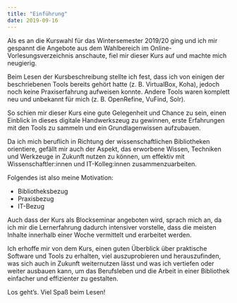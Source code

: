 ```yaml
---
title: "Einführung"
date: 2019-09-16
---
```


Als es an die Kurswahl für das Wintersemester 2019/20 ging und ich mir gespannt die Angebote aus dem Wahlbereich im Online-Vorlesungsverzeichnis anschaute, fiel mir dieser Kurs auf und machte mich neugierig. 

Beim Lesen der Kursbeschreibung stellte ich fest, dass ich von einigen der beschriebenen Tools bereits gehört hatte (z. B. VirtualBox, Koha), jedoch noch keine Praxiserfahrung aufweisen konnte. Andere Tools waren komplett neu und unbekannt für mich (z. B. OpenRefine, VuFind, Solr). 

So schien mir dieser Kurs eine gute Gelegenheit und Chance zu sein, einen Einblick in dieses digitale Handwerkszeug zu gewinnen, erste Erfahrungen mit den Tools zu sammeln und ein Grundlagenwissen aufzubauen.

Da ich mich beruflich in Richtung der wissenschaftlichen Bibliotheken orientiere, gefällt mir auch der Aspekt, das erworbene Wissen, Techniken und Werkzeuge in Zukunft nutzen zu können, um effektiv mit Wissenschaftler:innen und IT-Kolleg:innen zusammenzuarbeiten. 

Folgendes ist also meine Motivation:
-	Bibliotheksbezug
-	Praxisbezug
-	IT-Bezug

Auch dass der Kurs als Blockseminar angeboten wird, sprach mich an, da ich mir die Lernerfahrung dadurch intensiver vorstelle, dass die meisten Inhalte innerhalb einer Woche vermittelt und erarbeitet werden.  

Ich erhoffe mir von dem Kurs, einen guten Überblick über praktische Software und Tools zu erhalten, viel auszuprobieren und herauszufinden, was sich auch in Zukunft weiternutzen lässt und was ich vertiefen oder weiter ausbauen kann, um das Berufsleben und die Arbeit in einer Bibliothek einfacher und effizienter zu gestalten. 

Los geht’s. Viel Spaß beim Lesen!
